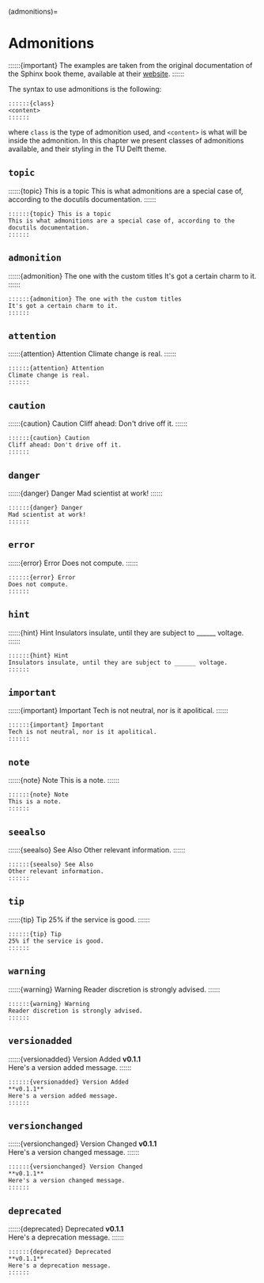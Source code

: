 (admonitions)=
# Admonitions

::::::{important}
The examples are taken from the original documentation of the Sphinx book theme, available at their [website](https://sphinx-book-theme.readthedocs.io/en/stable/reference/kitchen-sink/admonitions.html).
::::::

The syntax to use admonitions is the following:
```text
::::::{class}
<content>
::::::
```
where `class` is the type of admonition used, and `<content>` is what will be inside the admonition. In this chapter we present classes of admonitions available, and their styling in the TU Delft theme.

## `topic`

::::::{topic} This is a topic
This is what admonitions are a special case of, according to the docutils documentation.
::::::
```text
::::::{topic} This is a topic
This is what admonitions are a special case of, according to the docutils documentation.
::::::
```

## `admonition`

::::::{admonition} The one with the custom titles
It's got a certain charm to it.
::::::
```text
::::::{admonition} The one with the custom titles
It's got a certain charm to it.
::::::
```

## `attention`

::::::{attention} Attention
Climate change is real.
::::::
```text
::::::{attention} Attention
Climate change is real.
::::::
```

## `caution`

::::::{caution} Caution
Cliff ahead: Don't drive off it.
::::::
```text
::::::{caution} Caution
Cliff ahead: Don't drive off it.
::::::
```

## `danger`

::::::{danger} Danger
Mad scientist at work!
::::::
```text
::::::{danger} Danger
Mad scientist at work!
::::::
```

## `error`

::::::{error} Error
Does not compute.
::::::
```text
::::::{error} Error
Does not compute.
::::::
```

## `hint`

::::::{hint} Hint
Insulators insulate, until they are subject to ______ voltage.
::::::
```text
::::::{hint} Hint
Insulators insulate, until they are subject to ______ voltage.
::::::
```

## `important`

::::::{important} Important
Tech is not neutral, nor is it apolitical.
::::::
```text
::::::{important} Important
Tech is not neutral, nor is it apolitical.
::::::
```

## `note`

::::::{note} Note
This is a note.
::::::
```text
::::::{note} Note
This is a note.
::::::
```

## `seealso`

::::::{seealso} See Also
Other relevant information.
::::::
```text
::::::{seealso} See Also
Other relevant information.
::::::
```

## `tip`

::::::{tip} Tip
25% if the service is good.
::::::
```text
::::::{tip} Tip
25% if the service is good.
::::::
```

## `warning`

::::::{warning} Warning
Reader discretion is strongly advised.
::::::
```text
::::::{warning} Warning
Reader discretion is strongly advised.
::::::
```

## `versionadded`

::::::{versionadded} Version Added
**v0.1.1**  
Here's a version added message.
::::::
```text
::::::{versionadded} Version Added
**v0.1.1**  
Here's a version added message.
::::::
```

## `versionchanged`

::::::{versionchanged} Version Changed
**v0.1.1**  
Here's a version changed message.
::::::
```text
::::::{versionchanged} Version Changed
**v0.1.1**  
Here's a version changed message.
::::::
```

## `deprecated`

::::::{deprecated} Deprecated
**v0.1.1**  
Here's a deprecation message.
::::::
```text
::::::{deprecated} Deprecated
**v0.1.1**  
Here's a deprecation message.
::::::
```
